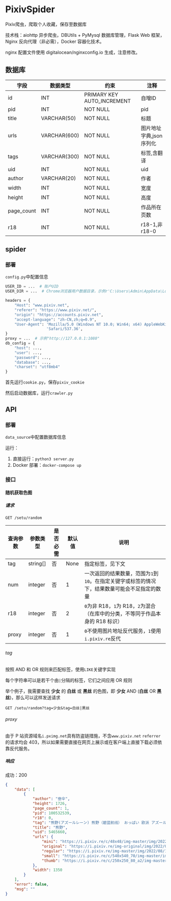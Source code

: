 # PixivSpider

Pixiv爬虫，爬取个人收藏，保存至数据库

技术栈：aiohttp 异步爬虫，DBUtils + PyMysql 数据库管理，Flask Web 框架，Nginx 反向代理（非必需），Docker 容器化技术。

nginx 配置文件使用 digitalocean/nginxconfig.io 生成，注意修改。

## 数据库

| 字段         | 数据类型         | 约束                         | 注释             |
|------------|--------------|----------------------------|----------------|
| id         | INT          | PRIMARY KEY AUTO_INCREMENT | 自增ID           |
| pid        | INT          | NOT NULL                   | pid            |
| title      | VARCHAR(50)  | NOT NULL                   | 标题             |
| urls       | VARCHAR(600) | NOT NULL                   | 图片地址字典,json序列化 |
| tags       | VARCHAR(300) | NOT NULL                   | 标签,含翻译         |
| uid        | INT          | NOT NULL                   | uid            |
| author     | VARCHAR(20)  | NOT NULL                   | 作者             |
| width      | INT          | NOT NULL                   | 宽度             |
| height     | INT          | NOT NULL                   | 高度             |
| page_count | INT          | NOT NULL                   | 作品所在页数         |
| r18        | INT          | NOT NULL                   | r18-1,非r18-0   |

## spider

### 部署

`config.py`中配置信息

```python
USER_ID = ...  # 账户UID
USER_DIR = ...  # Chrome浏览器用户数据目录，示例r'C:\Users\Admin\AppData\Local\Google\Chrome\User Data'

headers = {
    "Host": "www.pixiv.net",
    "referer": "https://www.pixiv.net/",
    "origin": "https://accounts.pixiv.net",
    "accept-language": "zh-CN,zh;q=0.9",
    "User-Agent": 'Mozilla/5.0 (Windows NT 10.0; Win64; x64) AppleWebKit/537.36 (KHTML, like Gecko) Chrome/105.0.0.0 '
                  'Safari/537.36',
}
proxy = ...  # 示例"http://127.0.0.1:1080"
db_config = {
    "host": ...,
    "user": ...,
    "password": ...,
    "database": ...,
    "charset": "utf8mb4"
}
```

首先运行`cookie.py`，保存`pixiv_cookie`

然后启动数据库，运行`crawler.py`

## API

### 部署

`data_source`中配置数据库信息

运行：

1. 直接运行：`python3 server.py`
2. Docker 部署：`docker-compose up`

### 接口

#### 随机获取色图

##### 请求

```http
GET /setu/random
```

| 查询参数  | 参数类型     | 是否必需 | 默认值  | 说明                                                 |
|-------|----------|------|------|----------------------------------------------------|
| tag   | string[] | 否    | None | 指定标签，见下文                                           |
| num   | integer  | 否    | 1    | 一次返回的结果数量，范围为`1`到`10`。在指定关键字或标签的情况下，结果数量可能会不足指定的数量 |
| r18   | integer  | 否    | 2    | `0`为非 R18，`1`为 R18，`2`为混合（在库中的分类，不等同于作品本身的 R18 标识） |
| proxy | integer  | 否    | 1    | `0`不使用图片地址反代服务，`1`使用`i.pixiv.re`反代                 |

###### tag

按照 AND 和 OR 规则来匹配标签，使用`LIKE`关键字实现

每个字符串可以是若干个由`|`分隔的标签，它们之间应用 OR 规则

举个例子，我需要查找 **少女** 的 **白丝** 或 **黑丝** 的色图，即 **少女** AND (**白丝** OR **黑丝**)，那么可以这样发送请求

```http
GET /setu/random?tag=少女&tag=白丝|黑丝
```

###### proxy

由于 P 站资源域名`i.pximg.net`具有防盗链措施，不含`www.pixiv.net` `referrer` 的请求均会 403，所以如果需要直接在网页上展示或在客户端上直接下载必须依靠反代服务。

##### 响应

成功：200

```json
{
    "data": [
        {
            "author": "叁伞",
            "height": 1726,
            "page_count": 1,
            "pid": 100532539,
            "r18": 0,
            "tag": "熊野(アズールレーン) 熊野（碧蓝航线） おっぱい 欧派 アズールレーン 碧蓝航线 アズールレーン5000users入り 碧蓝航线5000收藏 アズレン5周年イラコン 碧蓝航线5周年插画比赛 尻神様 尻神样 饅頭(アズールレーン) 蛮啾（碧蓝航线） ふともも 大腿 ペディキュア 美甲（脚趾） 一夜千夜の願い",
            "title": "熊野",
            "uid": 5465660,
            "urls": {
                "mini": "https://i.pixiv.re/c/48x48/img-master/img/2022/08/16/18/51/34/100532539_p0_square1200.jpg",
                "original": "https://i.pixiv.re/img-original/img/2022/08/16/18/51/34/100532539_p0.jpg",
                "regular": "https://i.pixiv.re/img-master/img/2022/08/16/18/51/34/100532539_p0_master1200.jpg",
                "small": "https://i.pixiv.re/c/540x540_70/img-master/img/2022/08/16/18/51/34/100532539_p0_master1200.jpg",
                "thumb": "https://i.pixiv.re/c/250x250_80_a2/img-master/img/2022/08/16/18/51/34/100532539_p0_square1200.jpg"
            },
            "width": 1350
        }
    ],
    "error": false,
    "msg": ""
}
```